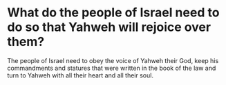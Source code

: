 # What do the people of Israel need to do so that Yahweh will rejoice over them?

The people of Israel need to obey the voice of Yahweh their God, keep his commandments and statures that were written in the book of the law and turn to Yahweh with all their heart and all their soul.
